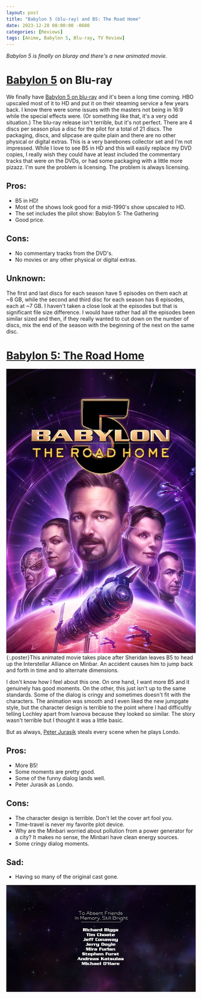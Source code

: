 ```yaml
---
layout: post
title: "Babylon 5 (blu-ray) and B5: The Road Home"
date: 2023-12-28 08:00:00 -0600
categories: [Reviews]
tags: [Anime, Babylon 5, Blu-ray, TV Review]
---
```


*Babylon 5 is finally on bluray and there's a new animated movie.*

# [Babylon 5](https://www.imdb.com/title/tt0105946/) on Blu-ray


We finally have [Babylon 5 on blu-ray](https://www.amazon.com/Babylon-5-Complete-Blu-ray-Various/dp/B0CC3JGG76/) and it's been a long time coming. HBO upscaled most of it to HD and put it on their steaming service a few years back. I know there were some issues with the masters not being in 16:9 while the special effects were. (Or something like that, it's a very odd situation.) The blu-ray release isn't terrible, but it's not perfect. There are 4 discs per season plus a disc for the pilot for a total of 21 discs. The packaging, discs, and slipcase are quite plain and there are no other physical or digital extras. This is a very barebones collector set and I'm not impressed. While I love to see B5 in HD and this will easily replace my DVD copies, I really wish they could have at least included the commentary tracks that were on the DVDs, or had some packaging with a little more pizazz. I'm sure the problem is licensing. The problem is always licensing.

## Pros:

* B5 in HD!
* Most of the shows look good for a mid-1990's show upscaled to HD.
* The set includes the pilot show: Babylon 5: The Gathering
* Good price.

## Cons:

* No commentary tracks from the DVD's.
* No movies or any other physical or digital extras.

## Unknown:

The first and last discs for each season have 5 episodes on them each at ~8 GB, while the second and third disc for each season has 6 episodes, each at ~7 GB. I haven't taken a close look at the episodes but that is significant file size difference. I would have rather had all the episodes been similar sized and then, if they really wanted to cut down on the number of discs, mix the end of the season with the beginning of the next on the same disc.

# [Babylon 5: The Road Home](https://www.imdb.com/title/tt27712788/)

![B5 The Road Home Poster](/assets/2023/12/b5-the-road-home-poster.webp){:.poster}This animated movie takes place after Sheridan leaves B5 to head up the Interstellar Alliance on Minbar. An accident causes him to jump back and forth in time and to alternate dimensions.

I don't know how I feel about this one. On one hand, I want more B5 and it genuinely has good moments. On the other, this just isn't up to the same standards. Some of the dialog is cringy and sometimes doesn't fit with the characters. The animation was smooth and I even liked the new jumpgate style, but the character design is terrible to the point where I had difficultly telling Lochley apart from Ivanova because they looked so similar. The story wasn't terrible but I thought it was a little basic.

But as always, [Peter Jurasik](https://www.imdb.com/name/nm0432867/) steals every scene when he plays Londo.

## Pros:

* More B5!
* Some moments are pretty good.
* Some of the funny dialog lands well.
* Peter Jurasik as Londo.

## Cons:

* The character design is terrible. Don't let the cover art fool you.
* Time-travel is never my favorite plot device.
* Why are the Minbari worried about pollution from a power generator for a city? It makes no sense, the Minbari have clean energy sources.
* Some cringy dialog moments.

## Sad:

* Having so many of the original cast gone.

![In Memoriam](/assets/2023/12/b5-the-road-home-in-memoriam.webp)
